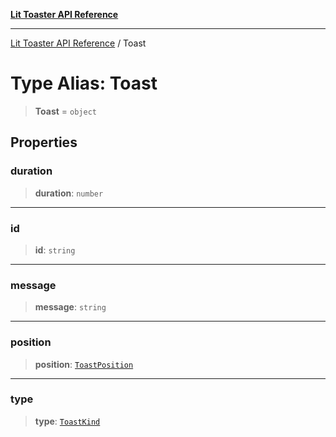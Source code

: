 [**Lit Toaster API Reference**](../README.md)

***

[Lit Toaster API Reference](../README.md) / Toast

# Type Alias: Toast

> **Toast** = `object`

## Properties

### duration

> **duration**: `number`

***

### id

> **id**: `string`

***

### message

> **message**: `string`

***

### position

> **position**: [`ToastPosition`](ToastPosition.md)

***

### type

> **type**: [`ToastKind`](ToastKind.md)
